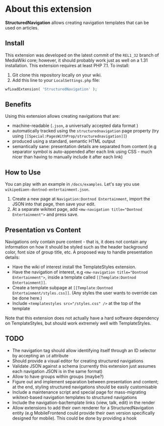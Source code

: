 # About this extension
**StructuredNavigation** allows creating navigation templates that can be used on articles.

## Install
This extension was developed on the latest commit of the `REL1_32` branch of MediaWiki core; however, it should probably work just as well on a 1.31 installation. This extension requires at least PHP 7.1. To install:

1. Git clone this repository locally on your wiki.
2. Add this line to your `LocalSettings.php` file:
```php
wfLoadExtension( 'StructuredNavigation' );
```

## Benefits
Using this extension allows creating navigations that are:
  - machine-readable (`.json`, a universally accepted data format )
  - automatically tracked using the `structurednavigation` page property (try using `[[Special:PagesWithProp/structurednavigation]]`)
  - produced using a standard, semantic HTML output
  - semantically sane: presentation details are separated from content (e.g separator symbol is auto-appended after each link using CSS - much nicer than having to manually include it after each link)

## How to Use
You can play with an example in `/docs/examples`. Let's say you use `wikipediaen-dontnod-entertainment.json`.

1. Create a new page at `Navigation:Dontnod Entertainment`, import the JSON into that page,
then save your edit.
2. At a separate wikitext page, add `<mw-navigation title="Dontnod Entertainment">` and press save.

## Presentation vs Content
Navigations only contain pure content - that is, it does not contain any information on how it should be styled such as the header background color, font size of group title, etc. A proposed way to handle presentation details:

- Have the wiki of interest install the TemplateStyles extension.
- Have the navigation of interest, e.g `<mw-navigation title="Dontnod Entertainment">`, inside a template called `[[Template:Dontnod Entertainment]]`.
- Create a template subpage at `[[Template:Dontnod Entertainment/styles.css]]`. (Any styles the user wants to override can be done here.)
- Include `<templatestyles src="/styles.css" />` at the top of the template

Note that this extension does not actually have a hard software dependency on TemplateStyles, but should work extremely well with TemplateStyles.

## TODO
  - The navigation tag should allow identifying itself through an ID selector by accepting an `id` attribute
  - Should provide a visual editor for creating structured navigations
  - Validate JSON against a schema (currently this extension just assumes each navigation JSON is in the same format)
  - Allow to have groups within groups (maybe?)
  - Figure out and implement separation between presentation and content; at the end, styling structured navigations should be easily customisable
  - Include a maintenance script and special page for mass-migrating wikitext-based navigation templates to structured navigations
  - Include the navigation-bar/template links (view, talk, edit) in the render
  - Allow extensions to add their own renderer for a StructuredNavigation entity (e.g MobileFrontend could provide their own version specifically designed for mobile). This could be done by providing a hook